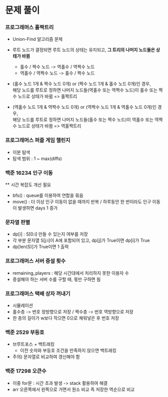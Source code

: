 # 문제 풀이

### 프로그래머스 홀짝트리

- Union-Find 알고리즘 문제
- 루트 노드가 결정되면 루트 노드의 상태는 유지되고, **그 트리의 나머지 노드들은 상태가 바뀜**
    - 홀수 / 짝수 노드 -> 역홀수 / 역짝수 노드
    - 역홀수 / 역짝수 노드 -> 홀수 / 짝수 노드
    
- (홀수 노드 1개 & 짝수 노드 0개) or (짝수 노드 1개 & 홀수 노드 0개)인 경우, <br> 해당 노드를 루트로 정하면 나머지 노드들(역홀수 또는 역짝수 노드)이 홀수 또는 짝수 노드로 상태가 바뀜 => 홀짝트리

- (역홀수 노드 1개 & 역짝수 노드 0개) or (역짝수 노드 1개 & 역홀수 노드 0개)인 경우, <br> 해당 노드를 루트로 정하면 나머지 노드들(홀수 또는 짝수 노드)이 역홀수 또는 역짝수 노드로 상태가 바뀜 => 역홀짝트리

### 프로그래머스 퍼즐 게임 챌린지

- 이분 탐색
- 탐색 범위 : 1 ~ max(diffs)

### 백준 16234 인구 이동

** 시간 복잡도 개선 필요
- bfs() : queue를 이용하여 연합을 묶음
- move() : 더 이상 인구 이동이 없을 때까지 반복 / 하루동안 한 번이라도 인구 이동이 발생하면 days 1 증가

### 문자열 판별

- dp[i] : S[0:i] 만들 수 있는지 여부를 저장
- 각 부분 문자열 S[j:i]이 A에 포함되어 있고, dp[j]가 True이면 dp[i]가 True
- dp[len(S)]가 True이면 1 출력

### 프로그래머스 서버 증설 횟수

- remaining_players : 해당 시간대에서 처리하지 못한 이용자 수
- 증설해야 하는 서버 수를 구할 때, 몫만 구하면 됨

### 프로그래머스 택배 상자 꺼내기

- 시뮬레이션
- 홀수층 -> 번호 정방향으로 저장 / 짝수층 -> 번호 역방향으로 저장
- 한 층의 길이가 w보다 작으면 0으로 채워넣은 후 번호 저장

### 백준 2529 부등호

- 브루트포스 + 백트래킹
    - 이전 숫자와 부등호 조건을 만족하지 않으면 백트래킹
- 주의) 문자열로 비교하여 갱신해야 함

### 백준 17298 오큰수

- 이중 for문 : 시간 초과 발생 -> stack 활용하여 해결
- arr 오른쪽에서 왼쪽으로 가면서 원소 비교 즉 저장한 역순으로 비교